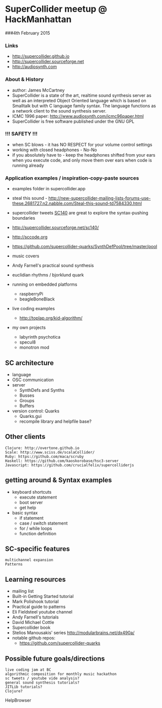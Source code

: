 # SuperCollider meetup @ HackManhattan 
###4th February 2015

### Links
- http://supercollider.github.io
- http://supercollider.sourceforge.net
- http://audiosynth.com


### About & History
- author: James McCartney
- SuperCollider is a state of the art, realtime sound synthesis server as well as an interpreted Object Oriented language which is based on Smalltalk but with C language family syntax. The language functions as a network client to the sound synthesis server.
- ICMC 1996 paper: http://www.audiosynth.com/icmc96paper.html
- SuperCollider is free software published under the GNU GPL

### !!! SAFETY !!!
- when SC blows - it has NO RESPECT for your volume control settings
- working with closed headphones - No-No
- if you absolutely have to - keep the headphones shifted from your ears when you execute code, and only move them over ears when code is running already

### Application examples / inspiration-copy-paste sources
- examples folder in supercollider.app
- steal this sound - http://new-supercollider-mailing-lists-forums-use-these.2681727.n2.nabble.com/Steal-this-sound-td7584330.html
- supercollider tweets [SC140](http://sctweets.tumblr.com/) are great to explore the syntax-pushing boundaries
- http://supercollider.sourceforge.net/sc140/
- http://sccode.org
- https://github.com/supercollider-quarks/SynthDefPool/tree/master/pool
- music covers
- Andy Farnell's practical sound synthesis
- euclidian rhythms / bjorklund quark
- running on embedded platforms
	- raspberryPi
	- beagleBoneBlack
- live coding examples
	- http://toplap.org/kid-algorithm/

- my own projects
	- labyrinth psychotica
	- specul8
	- monotron mod

## SC architecture

- language
- OSC communication
- server
	- SynthDefs and Synths
	- Busses
	- Groups
	- Buffers
- version control: Quarks
	- Quarks.gui
	- recompile library and helpfile base?

## Other clients
	Clojure: http://overtone.github.io
	Scale: http://www.sciss.de/scalaCollider/
	Ruby: https://github.com/maca/scruby
	Haskell: https://github.com/kaoskorobase/hsc3-server
	Javascript: https://github.com/crucialfelix/supercolliderjs

## getting around & Syntax examples
- keyboard shortcuts
	- execute statement
	- boot server
	- get help
- basic syntax
	- if statement
	- case / switch statement
	- for / while loops
	- function definition

## SC-specific features
	multichannel expansion
	Patterns

## Learning resources
- mailing list
- Built-in Getting Started tutorial
- Mark Polishook tutorial
- Practical guide to patterns
- Eli Fieldsteel youtube channel
- Andy Farnell's tutorials
- David Michael Cottle
- Supercollider book
- Stelios Manousakis' series http://modularbrains.net/dx490a/
- notable github repos:
	- https://github.com/supercollider-quarks


## Possible future goals/directions
	live coding jam at BC
	algorithmic composition for monthly music hackathon
	sc tweets / youtube vide analysis?
	general sound synthesis tutorials?
	JITLib tutorials?
	Clojure?


HelpBrowser

